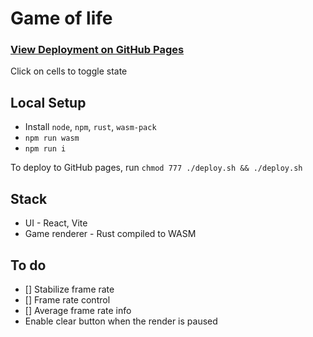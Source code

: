 # Game of life
### [View Deployment on GitHub Pages](https://arpitjp.github.io/wasm-game-of-life/)
Click on cells to toggle state
## Local Setup
- Install `node`, `npm`, `rust`, `wasm-pack`
- `npm run wasm`
- `npm run i`

To deploy to GitHub pages, run
`chmod 777 ./deploy.sh && ./deploy.sh`
## Stack
- UI - React, Vite
- Game renderer - Rust compiled to WASM

## To do
- [] Stabilize frame rate
- [] Frame rate control
- [] Average frame rate info
- Enable clear button when the render is paused
